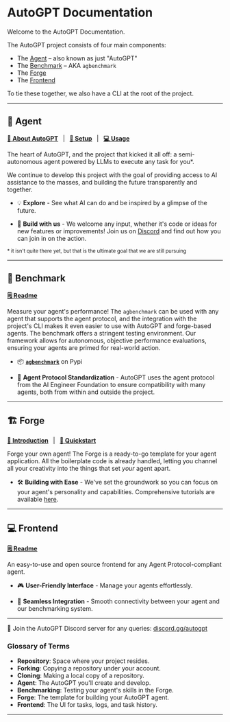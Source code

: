 # AutoGPT Documentation

Welcome to the AutoGPT Documentation.

The AutoGPT project consists of four main components:

* The [Agent](#-agent) &ndash; also known as just "AutoGPT"
* The [Benchmark](#-benchmark) &ndash; AKA `agbenchmark`
* The [Forge](#-forge)
* The [Frontend](#-frontend)

To tie these together, we also have a CLI at the root of the project.

---

## 🤖 Agent

**[📖 About AutoGPT](AutoGPT/index.md)**
&ensp;|&ensp;
**[🔧 Setup](AutoGPT/setup/index.md)**
&ensp;|&ensp;
**[💻 Usage](AutoGPT/usage.md)**

The heart of AutoGPT, and the project that kicked it all off: a semi-autonomous agent powered by LLMs to execute any task for you*.

We continue to develop this project with the goal of providing access to AI assistance to the masses, and building the future transparently and together.

- 💡 **Explore** - See what AI can do and be inspired by a glimpse of the future.

- 🚀 **Build with us** - We welcome any input, whether it's code or ideas for new features or improvements! Join us on [Discord](https://discord.gg/autogpt) and find out how you can join in on the action.

<small>* it isn't quite there yet, but that is the ultimate goal that we are still pursuing</small>

---

## 🎯 Benchmark

**[🗒️ Readme](https://github.com/Significant-Gravitas/AutoGPT/blob/master/benchmark/README.md)**

Measure your agent's performance! The `agbenchmark` can be used with any agent that supports the agent protocol, and the integration with the project's CLI makes it even easier to use with AutoGPT and forge-based agents. The benchmark offers a stringent testing environment. Our framework allows for autonomous, objective performance evaluations, ensuring your agents are primed for real-world action.

<!-- TODO: insert visual demonstrating the benchmark -->

- 📦 [**`agbenchmark`**](https://pypi.org/project/agbenchmark/) on Pypi

- 🔌 **Agent Protocol Standardization** - AutoGPT uses the agent protocol from the AI Engineer Foundation to ensure compatibility with many agents, both from within and outside the project.

---

## 🏗️ Forge

**[📖 Introduction](forge/get-started.md)**
&ensp;|&ensp;
**[🚀 Quickstart](https://github.com/Significant-Gravitas/AutoGPT/blob/master/QUICKSTART.md)**

<!-- TODO: have the guides all in one place -->

Forge your own agent! The Forge is a ready-to-go template for your agent application. All the boilerplate code is already handled, letting you channel all your creativity into the things that set *your* agent apart.

- 🛠️ **Building with Ease** - We've set the groundwork so you can focus on your agent's personality and capabilities. Comprehensive tutorials are available [here](https://aiedge.medium.com/autogpt-forge-e3de53cc58ec).

---

## 💻 Frontend

**[🗒️ Readme](https://github.com/Significant-Gravitas/AutoGPT/blob/master/frontend/README.md)**

An easy-to-use and open source frontend for any Agent Protocol-compliant agent.

- 🎮 **User-Friendly Interface** - Manage your agents effortlessly.

- 🔄 **Seamless Integration** - Smooth connectivity between your agent and our benchmarking system.

---

🤔 Join the AutoGPT Discord server for any queries:
[discord.gg/autogpt](https://discord.gg/autogpt)

### Glossary of Terms

- **Repository**: Space where your project resides.
- **Forking**: Copying a repository under your account.
- **Cloning**: Making a local copy of a repository.
- **Agent**: The AutoGPT you'll create and develop.
- **Benchmarking**: Testing your agent's skills in the Forge.
- **Forge**: The template for building your AutoGPT agent.
- **Frontend**: The UI for tasks, logs, and task history.

---
